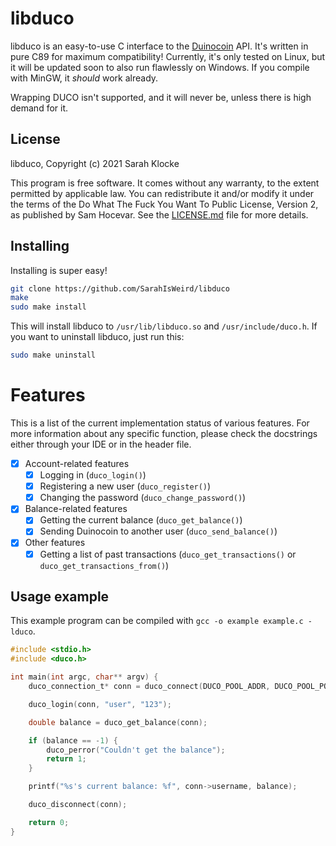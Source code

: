 # libduco

libduco is an easy-to-use C interface to the [Duinocoin](https://github.com/revoxhere/duino-coin) API. It's written in pure C89 for maximum compatibility! Currently, it's only tested on Linux, but it will be updated soon to also run flawlessly on Windows. If you compile with MinGW, it *should* work already.

Wrapping DUCO isn't supported, and it will never be, unless there is high demand for it.

## License

libduco, Copyright (c) 2021 Sarah Klocke

This program is free software. It comes without any warranty, to the extent permitted by applicable law. You can redistribute it and/or modify it under the terms of the Do What The Fuck You Want To Public License, Version 2, as published by Sam Hocevar. See the [LICENSE.md](LICENSE.md) file for more details.

## Installing

Installing is super easy!

```bash
git clone https://github.com/SarahIsWeird/libduco
make
sudo make install
```

This will install libduco to ``/usr/lib/libduco.so`` and ``/usr/include/duco.h``. If you want to uninstall libduco, just run this:

```bash
sudo make uninstall
```

# Features

This is a list of the current implementation status of various features. For more information about any specific function, please check the docstrings either through your IDE or in the header file.

- [x] Account-related features
  - [x] Logging in (``duco_login()``)
  - [x] Registering a new user (``duco_register()``)
  - [x] Changing the password (``duco_change_password()``)
- [x] Balance-related features
  - [x] Getting the current balance (``duco_get_balance()``)
  - [x] Sending Duinocoin to another user (``duco_send_balance()``)
- [x] Other features
  - [x] Getting a list of past transactions (``duco_get_transactions()`` or ``duco_get_transactions_from()``)

## Usage example

This example program can be compiled with ``gcc -o example example.c -lduco``.

```c
#include <stdio.h>
#include <duco.h>

int main(int argc, char** argv) {
    duco_connection_t* conn = duco_connect(DUCO_POOL_ADDR, DUCO_POOL_PORT);

    duco_login(conn, "user", "123");

    double balance = duco_get_balance(conn);

    if (balance == -1) {
        duco_perror("Couldn't get the balance");
        return 1;
    }

    printf("%s's current balance: %f", conn->username, balance);

    duco_disconnect(conn);

    return 0;
}
```
